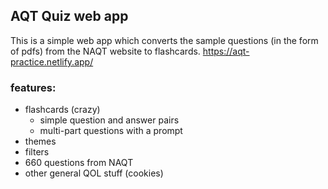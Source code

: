 ## AQT Quiz web app
This is a simple web app which converts the sample questions (in the form of pdfs) from the NAQT website to flashcards.
https://aqt-practice.netlify.app/

### features:
- flashcards (crazy)
    - simple question and answer pairs
    - multi-part questions with a prompt
- themes
- filters
- 660 questions from NAQT
- other general QOL stuff (cookies)
